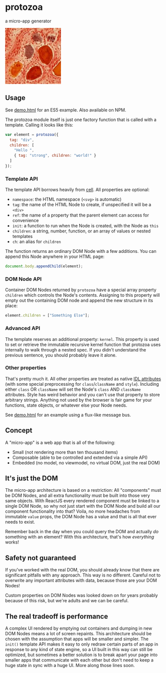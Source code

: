 # protozoa
a micro-app generator

![protozoa logo](logo.jpg)

## Usage
See [demo.html](demo.html) for an ES5 example. Also available on NPM.

The protozoa module itself is just one factory function that is called with a template. Calling it looks like this:

```js
var element = protozoa({
  tag: "div",
  children: [
    "Hello ",
    { tag: "strong", children: "world!" }
  ]
});
```

### Template API
The template API borrows heavily from [cell](https://www.celljs.org/). All properties are optional:
- `namespace`: the HTML namespace (`<svg>` is automatic)
- `tag`: the name of the HTML Node to create, if unspecified it will be a `<div>`
- `ref`: the name of a property that the parent element can access for convenience
- `init`: a function to run when the Node is created, with the Node as `this`
- `children`: a string, number, function, or an array of values or nested templates
- `ch`: an alias for `children`

The function returns an ordinary DOM Node with a few additions. You can append this Node anywhere in your HTML page:

```js
document.body.appendChild(element);
```

### DOM Node API
Container DOM Nodes returned by `protozoa` have a special array property `children` which controls the Node's contents. Assigning to this property will empty out the containing DOM node and append the new structure in its place:

```js
element.children = ["Something Else"];
```

### Advanced API
The template reserves an additional property: `kernel`. This property is used to set or retrieve the immutable recursive kernel function that protozoa uses internally to walk through a nested spec. If you didn't understand the previous sentence, you should probably leave it alone.

### Other properties
That's pretty much it. All other properties are treated as native [IDL attributes](https://developer.mozilla.org/en-US/docs/Web/HTML/Attributes#Content_versus_IDL_attributes) (with some special preprocessing for `class`/`className` and `style`). Including either `class` OR `className` will set the Node's `class` AND `className` attributes. Style has weird behavior and you can't use that property to store arbitrary strings. Anything not used by the browser is fair game for your functions, state objects, or whatever else your Node needs.

See [demo.html](demo.html) for an example using a flux-like message bus.

## Concept
A "micro-app" is a web app that is all of the following:
- Small (not rendering more than ten thousand items)
- Composable (able to be controlled and extended via a simple API)
- Embedded (no model, no viewmodel, no virtual DOM, just the real DOM)

## It's just the DOM
The micro-app architecture is based on a restriction: All "components" must be DOM Nodes, and all extra functionality must be built into those very same objects. With ReactJS every rendered component must be linked to a single DOM Node, so why not just start with the DOM Node and build all our component functionality into that? Voila, no more headaches from immutable `value` props, the DOM Node has a value and that is all that ever needs to exist.

Remember back in the day when you could query the DOM and actually *do* something with an element? With this architecture, that's how *everything* works!

## Safety not guaranteed
If you've worked with the real DOM, you should already know that there are significant pitfalls with any approach. This way is no different. Careful not to overwrite any important attributes with data, because those are your DOM Nodes!

Custom properties on DOM Nodes was looked down on for years probably because of this risk, but we're adults and we can be careful.

## The real tradeoff is performance
A complex UI rendered by emptying out containers and dumping in new DOM Nodes means a lot of screen repaints. This architecture should be chosen with the assumption that apps will be smaller and simpler. The `init()` template API makes it easy to only redraw certain parts of an app in response to any kind of state engine, so a UI built in this way can still be optimized, but sometimes a better solution is to break apart your page into smaller apps that communicate with each other but don't need to keep a huge state in sync with a huge UI. More along those lines soon.
